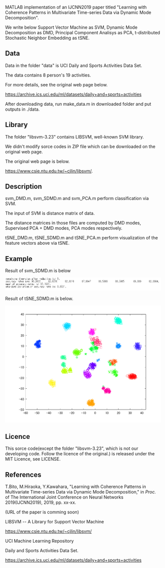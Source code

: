 MATLAB implementation of an IJCNN2019 paper titled "Learning with Coherence Patterns in Multivariate Time-series Data via Dynamic Mode Decomposition".

We write below Support Vector Machine as SVM, Dynamic Mode Decomposition as DMD, 
Principal Component Analisys as PCA, t-distributed Stochastic Neighbor Embedding as tSNE.


## Data
Data in the folder "data" is UCI Daily and Sports Activities Data Set.

The data contains 8 person's 19 activities.

For more details, see the original web page below.

https://archive.ics.uci.edu/ml/datasets/daily+and+sports+activities

After downloading data, run make_data.m in downloaded folder and put outputs in ./data.

## Library
The folder "libsvm-3.23" contains LIBSVM, well-known SVM library.

We didn't modify sorce codes in ZIP file which can be downloaded on the original web page.

The original web page is below.

https://www.csie.ntu.edu.tw/~cjlin/libsvm/.


## Description
svm_DMD.m, svm_SDMD.m and svm_PCA.m perform classification via SVM.

The input of SVM is distance matrix of data.

The distance matrices in those files are computed by DMD modes, Supervised PCA + DMD modes, PCA modes respectively.

tSNE_DMD.m, tSNE_SDMD.m and tSNE_PCA.m perform visualization of the feature vectors above via tSNE.


## Example
Result of svm_SDMD.m is below

![example1](./examples/fig2.png)

Result of tSNE_SDMD.m is below.

![example1](./examples/fig1.png)


## Licence
This sorce code(except the folder "libsvm-3.23", which is not our developing code. Follow the licence of the original.) is released under the MIT Licence, see LICENSE.


## References
T.Bito, M.Hiraoka, Y.Kawahara, "Learning with Coherence Patterns in Multivariate Time-series Data via Dynamic Mode Decomposition," 
in *Proc.* of The International Joint Conference on Neural Networks 2019(IJCNN2019), 2019, pp. xx-xx.

(URL of the paper is comming soon)

LIBSVM -- A Library for Support Vector Machine

https://www.csie.ntu.edu.tw/~cjlin/libsvm/

UCI Machine Learning Repository 

Daily and Sports Activities Data Set.

https://archive.ics.uci.edu/ml/datasets/daily+and+sports+activities
